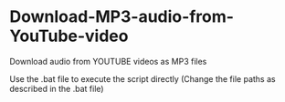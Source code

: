 # Download-MP3-audio-from-YouTube-video

Download audio from YOUTUBE videos as MP3 files

Use the .bat file to execute the script directly (Change the file paths as described in the .bat file)
